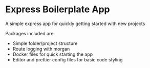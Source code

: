 # Express Boilerplate App

A simple express app for quickly getting started with new projects

Packages included are:
* Simple folder/project structure
* Route logging with morgan
* Docker files for quick starting the app
* Editor and prettier config files for basic code styling